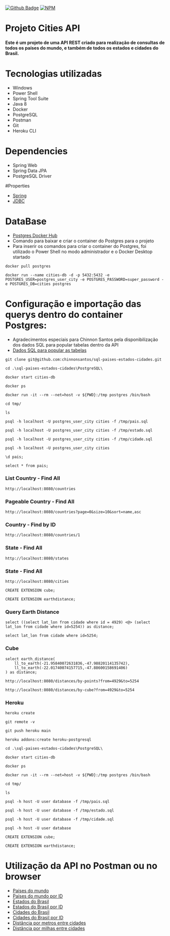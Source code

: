 [![Github Badge](https://img.shields.io/badge/-Github-000?style=flat-square&logo=Github&logoColor=white&link=https://github.com/AntonioWSousa)](https://github.com/AntonioWSousa)
[![NPM](https://img.shields.io/npm/l/react)](https://github.com/AntonioWSousa/backendcitiesapi/blob/main/LICENSE) 

# Projeto Cities API

#### Este é um projeto de uma API REST criado para realização de consultas de todos os países do mundo, e também de todos os estados e cidades do Brasil.


# Tecnologias utilizadas

- Windows
- Power Shell
- Spring Tool Suite
- Java 8
- Docker
- PostgreSQL
- Postman
- Git
- Heroku CLI

# Dependencies

- Spring Web
- Spring Data JPA
-  PostgreSQL Driver

#Properties

- [Spring](https://docs.spring.io/spring-boot/docs/current/reference/html/appendix-application-properties.html)
- [JDBC](https://www.codejava.net/java-se/jdbc/jdbc-database-connection-url-for-common-databases)


# DataBase

- [Postgres Docker Hub](https://hub.docker.com/_/postgres)
- Comando para baixar e criar o container do Postgres para o projeto
- Para inserir os comandos para criar o container do Postgres, foi utilizado o Power Shell no modo administrador e o Docker Desktop startado

```
docker pull postgres
```
```
docker run --name cities-db -d -p 5432:5432 -e POSTGRES_USER=postgres_user_city -e POSTGRES_PASSWORD=super_password -e POSTGRES_DB=cities postgres
```

# Configuração e importação das querys dentro do container Postgres:

- Agradecimentos especiais para Chinnon Santos pela disponibilização dos dados SQL para popular tabelas dentro da API
- [Dados SQL para popular as tabelas](https://github.com/chinnonsantos/sql-paises-estados-cidades/tree/master/PostgreSQL)

```
git clone git@github.com:chinnonsantos/sql-paises-estados-cidades.git
```
```
cd .\sql-paises-estados-cidades\PostgreSQL\
```
```
docker start cities-db
```
```
docker ps
```
```
docker run -it --rm --net=host -v ${PWD}:/tmp postgres /bin/bash
```
```
cd tmp/
```
```
ls
```
```
psql -h localhost -U postgres_user_city cities -f /tmp/pais.sql
```
```
psql -h localhost -U postgres_user_city cities -f /tmp/estado.sql
```
```
psql -h localhost -U postgres_user_city cities -f /tmp/cidade.sql
```
```
psql -h localhost -U postgres_user_city cities
```
```
\d pais;
```
```
select * from pais;
```
### List Country - Find All
```
http://localhost:8080/countries
```

### Pageable Country - Find All
```
http://localhost:8080/countries?page=0&size=10&sort=name,asc
```

### Country - Find by ID
```
http://localhost:8080/countries/1
```
### State - Find All
```
http://localhost:8080/states
```
### State - Find All
```
http://localhost:8080/cities
```
```
CREATE EXTENSION cube; 
```
```
CREATE EXTENSION earthdistance;
```

### Query Earth Distance
```
select ((select lat_lon from cidade where id = 4929) <@> (select lat_lon from cidade where id=5254)) as distance;
```
```
select lat_lon from cidade where id=5254;
```

### Cube
```
select earth_distance(
    ll_to_earth(-21.95840072631836,-47.98820114135742), 
    ll_to_earth(-22.01740074157715,-47.88600158691406)
) as distance;
```
```
http://localhost:8080/distances/by-points?from=4929&to=5254
```
```
http://localhost:8080/distances/by-cube?from=4929&to=5254
```
### Heroku
```
heroku create
```
```
git remote -v
```
```
git push heroku main
```
```
heroku addons:create heroku-postgresql
```
```
cd .\sql-paises-estados-cidades\PostgreSQL\
```
```
docker start cities-db
```
```
docker ps
```
```
docker run -it --rm --net=host -v ${PWD}:/tmp postgres /bin/bash
```
```
cd tmp/
```
```
ls
```
```
psql -h host -U user database -f /tmp/pais.sql
```
```
psql -h host -U user database -f /tmp/estado.sql
```
```
psql -h host -U user database -f /tmp/cidade.sql
```
```
psql -h host -U user database
```
```
CREATE EXTENSION cube; 
```
```
CREATE EXTENSION earthdistance;
```

# Utilização da API no Postman ou no browser

- [Países do mundo](https://shrouded-sierra-80518.herokuapp.com/countries)
- [Países do mundo por ID](https://shrouded-sierra-80518.herokuapp.com/countries/1)
- [Estados do Brasil](https://shrouded-sierra-80518.herokuapp.com/states)
- [Estados do Brasil por ID](https://shrouded-sierra-80518.herokuapp.com/states/1)
- [Cidades do Brasil](https://shrouded-sierra-80518.herokuapp.com/cities)
- [Cidades do Brasil por ID](https://shrouded-sierra-80518.herokuapp.com/cities/1)
- [Distância por metros entre cidades](https://shrouded-sierra-80518.herokuapp.com/distances/by-cube?from=4929&to=5254)
- [Distância por milhas entre cidades](https://shrouded-sierra-80518.herokuapp.com/distances/by-points?from=4929&to=5254)





